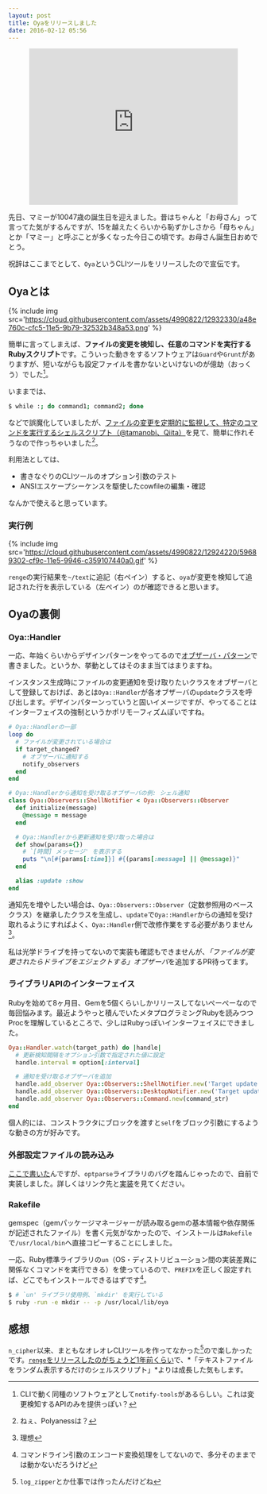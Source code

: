```yaml
---
layout: post
title: Oyaをリリースしました
date: 2016-02-12 05:56
---
```


<center>
  <iframe width="420" height="315" src="https://www.youtube.com/embed/fJ9rUzIMcZQ?rel=0" frameborder="0" allowfullscreen></iframe>
</center>

先日、マミーが10047歳の誕生日を迎えました。昔はちゃんと「お母さん」って言ってた気がするんですが、15を越えたくらいから恥ずかしさから「母ちゃん」とか「マミー」と呼ぶことが多くなった今日この頃です。お母さん誕生日おめでとう。

祝辞はここまでとして、`Oya`というCLIツールをリリースしたので宣伝です。

## Oyaとは

{% include img src='https://cloud.githubusercontent.com/assets/4990822/12932330/a48e760c-cfc5-11e5-9b79-32532b348a53.png' %}

簡単に言ってしまえば、**ファイルの変更を検知し、任意のコマンドを実行するRubyスクリプト**です。こういった動きをするソフトウェアは`Guard`や`Grunt`がありますが、短いながらも設定ファイルを書かないといけないのが億劫（おっくう）でした[^1]。

[^1]: CLIで動く同種のソフトウェアとして`notify-tools`があるらしい。これは変更検知するAPIのみを提供っぽい？

いままでは、

```bash
$ while :; do command1; command2; done
```

などで誤魔化していましたが、[ファイルの変更を定期的に監視して、特定のコマンドを実行するシェルスクリプト（@tamanobi、Qiita）](http://qiita.com/tamanobi/items/74b62e25506af394eae5)を見て、簡単に作れそうなので作っちゃいました[^2]。

<center>
  <div class="github-card" data-github="844196/oya" data-width="400" data-height="150" data-theme="default"></div>
</center>
<script src="//cdn.jsdelivr.net/github-cards/latest/widget.js"></script>

[^2]: ねぇ、Polyanessは？

利用法としては、

* 書きなぐりのCLIツールのオプション引数のテスト
* ANSIエスケープシーケンスを駆使したcowfileの編集・確認

なんかで使えると思っています。

### 実行例

{% include img src='https://cloud.githubusercontent.com/assets/4990822/12924220/59689302-cf9c-11e5-9946-c359107440a0.gif' %}

`renge`の実行結果を`~/text`に追記（右ペイン）すると、`oya`が変更を検知して追記された行を表示している（左ペイン）のが確認できると思います。

## Oyaの裏側

### Oya::Handler

一応、年始くらいからデザインパターンをやってるので[オブザーバ・パターン](https://ja.wikipedia.org/wiki/Observer_%E3%83%91%E3%82%BF%E3%83%BC%E3%83%B3)で書きました。というか、挙動としてはそのまま当てはまりますね。

インスタンス生成時にファイルの変更通知を受け取りたいクラスをオブザーバとして登録しておけば、あとは`Oya::Handler`が各オブザーバの`update`クラスを呼び出します。デザインパターンっていうと固いイメージですが、やってることはインターフェイスの強制というかポリモーフィズムぽいですね。

```ruby
# Oya::Handlerの一部
loop do
  # ファイルが変更されている場合は
  if target_changed?
    # オブザーバに通知する
    notify_observers
  end
end
```

```ruby
# Oya::Handlerから通知を受け取るオブザーバの例: シェル通知
class Oya::Observers::ShellNotifier < Oya::Observers::Observer
  def initialize(message)
    @message = message
  end

  # Oya::Handlerから更新通知を受け取った場合は
  def show(params={})
    # `[時間] メッセージ' を表示する
    puts "\n[#{params[:time]}] #{(params[:message] || @message)}"
  end

  alias :update :show
end
```

通知先を増やしたい場合は、`Oya::Observers::Observer`（定数参照用のベースクラス）を継承したクラスを生成し、`update`で`Oya::Handler`からの通知を受け取れるようにすればよく、`Oya::Handler`側で改修作業をする必要がありません[^6]。

[^6]: 理想

私は光学ドライブを持ってないので実装も確認もできませんが、*「ファイルが変更されたらドライブをエジェクトする」オブザーバ*を追加するPR待ってます。

### ライブラリAPIのインターフェイス

Rubyを始めて8ヶ月目、Gemを5個くらいしかリリースしてないぺーぺーなので毎回悩みます。最近ようやっと積んでいたメタプログラミングRubyを読みつつProcを理解しているところで、少しはRubyっぽいインターフェイスにできました。

```ruby
Oya::Handler.watch(target_path) do |handle|
  # 更新検知間隔をオプション引数で指定された値に設定
  handle.interval = option[:interval]

  # 通知を受け取るオブザーバを追加
  handle.add_observer Oya::Observers::ShellNotifier.new('Target update!')
  handle.add_observer Oya::Observers::DesktopNotifier.new('Target update!')
  handle.add_observer Oya::Observers::Command.new(command_str)
end
```

個人的には、コンストラクタにブロックを渡すと`self`をブロック引数にするような動きの方が好みです。

### 外部設定ファイルの読み込み

[ここで書いた](http://qiita.com/844196/items/08cdc1e622861989941b#%E8%BF%BD%E8%A8%98-2016-02-11)んですが、`optparse`ライブラリのバグを踏んじゃったので、自前で実装しました。詳しくはリンク先と[実装](https://github.com/844196/oya/commit/5d3c17d6bb8f67642ce71e8b22902356ed856570)を見てください。

### Rakefile

gemspec（gemパッケージマネージャーが読み取るgemの基本情報や依存関係が記述されたファイル）を書く元気がなかったので、インストールは`Rakefile`で`/usr/local/bin`へ直接コピーすることにしました。

一応、Ruby標準ライブラリの`un`（OS・ディストリビューション間の実装差異に関係なくコマンドを実行できる）を使っているので、`PREFIX`を正しく設定すれば、どこでもインストールできるはずです[^4]。

[^4]: コマンドライン引数のエンコード変換処理をしてないので、多分そのままでは動かないだろうけど

```bash
$ # `un' ライブラリ使用例、`mkdir' を実行している
$ ruby -run -e mkdir -- -p /usr/local/lib/oya
```

## 感想

`n_cipher`以来、まともなオレオレCLIツールを作ってなかった[^3]ので楽しかったです。[`renge`をリリースしたのがちょうど1年前くらい](http://loglogloglogloglog.tumblr.com/post/111071586949/%E3%81%9D%E3%81%97%E3%81%A6%E3%82%82%E3%81%A3%E3%81%8B%E3%81%84%E5%AE%9F%E8%A1%8C%E3%81%99%E3%82%8C%E3%81%B0%E3%81%86%E3%81%A1%E3%81%8C%E3%81%97%E3%82%83%E3%81%B9%E3%82%8B%E3%81%AE%E3%82%93)で、*「テキストファイルをランダム表示するだけのシェルスクリプト」*よりは成長した気もします。

[^3]: `log_zipper`とか仕事では作ったんだけどね
